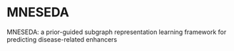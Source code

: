 # MNESEDA
MNESEDA: a prior-guided subgraph representation learning framework for predicting disease-related enhancers
